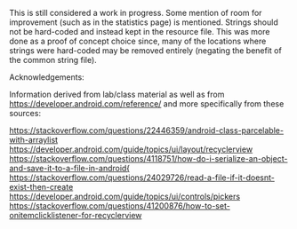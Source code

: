 This is still considered a work in progress.  Some mention of room for improvement (such as in the statistics page) is mentioned.
Strings should not be hard-coded and instead kept in the resource file.  This was more done as a proof of concept choice since,
many of the locations where strings were hard-coded may be removed entirely (negating the benefit of the common string file).

Acknowledgements:

Information derived from lab/class material as well as from https://developer.android.com/reference/
and more specifically from these sources:

https://stackoverflow.com/questions/22446359/android-class-parcelable-with-arraylist
https://developer.android.com/guide/topics/ui/layout/recyclerview
https://stackoverflow.com/questions/4118751/how-do-i-serialize-an-object-and-save-it-to-a-file-in-android{
https://stackoverflow.com/questions/24029726/read-a-file-if-it-doesnt-exist-then-create
https://developer.android.com/guide/topics/ui/controls/pickers
https://stackoverflow.com/questions/41200876/how-to-set-onitemclicklistener-for-recyclerview
